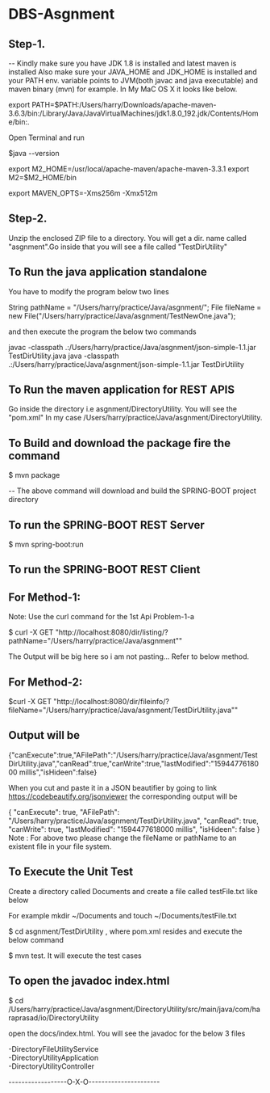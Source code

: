 # DBS-Asgnment
Step-1.
------

-- Kindly make sure you have JDK 1.8 is installed and latest maven is installed 
   Also make sure your JAVA_HOME and JDK_HOME is installed and your PATH env. variable points
   to JVM(both javac and java executable) and maven binary (mvn) for example.
   In My MaC OS X it looks like below.

   export PATH=$PATH:/Users/harry/Downloads/apache-maven-3.6.3/bin:/Library/Java/JavaVirtualMachines/jdk1.8.0_192.jdk/Contents/Home/bin:.

   Open Terminal and run 

   $java --version

   export M2_HOME=/usr/local/apache-maven/apache-maven-3.3.1 
   export M2=$M2_HOME/bin

   export MAVEN_OPTS=-Xms256m -Xmx512m

   Step-2.
   ------

   Unzip the enclosed ZIP file to a directory. You will get a dir. name called  "asgnment".Go inside that you will see a file called "TestDirUtility" 

  To Run the java application standalone
  ---------------------------------------

   You have to modify the program below two lines
  
   String pathName = "/Users/harry/practice/Java/asgnment/";
   File fileName   = new File("/Users/harry/practice/Java/asgnment/TestNewOne.java");

   and then execute the program the below two commands 

   javac -classpath .:/Users/harry/practice/Java/asgnment/json-simple-1.1.jar TestDirUtility.java
   java -classpath .:/Users/harry/practice/Java/asgnment/json-simple-1.1.jar TestDirUtility

   
  To Run the maven application for REST APIS
  ------------------------------------------

   Go inside the directory i.e asgnment/DirectoryUtility. You will see the "pom.xml"
   In my case /Users/harry/practice/Java/asgnment/DirectoryUtility.

   To Build and download the package fire the command 
   --------------------------------------------------

   $ mvn package  

   -- The above command will download and build the SPRING-BOOT project directory

   To run the SPRING-BOOT REST Server
   -----------------------------------

   $ mvn spring-boot:run  

   To run the SPRING-BOOT REST Client 
   -----------------------------------
   For Method-1:
   ------------
   Note: Use the curl command for the 1st Api Problem-1-a

   $ curl -X GET "http://localhost:8080/dir/listing/?pathName="/Users/harry/practice/Java/asgnment""
   
   The Output will be big here so i am not pasting... Refer to below method.

   For Method-2:
   ------------

   $curl -X GET "http://localhost:8080/dir/fileinfo/?fileName="/Users/harry/practice/Java/asgnment/TestDirUtility.java""

   Output will be
   --------------
   {"canExecute":true,"AFilePath":"\/Users\/harry\/practice\/Java\/asgnment\/TestDirUtility.java","canRead":true,"canWrite":true,"lastModified":"1594477618000 millis","isHideen":false}

   When you cut and paste it in a JSON beautifier by going to link https://codebeautify.org/jsonviewer the corresponding output will be 

  {
  "canExecute": true,
  "AFilePath": "/Users/harry/practice/Java/asgnment/TestDirUtility.java",
  "canRead": true,
  "canWrite": true,
  "lastModified": "1594477618000 millis",
  "isHideen": false
  }
   Note : For above two please change the fileName or pathName to an existent file in your file system.


   To Execute the Unit Test 
   -----------------------------------
   Create a directory called Documents and create a file called testFile.txt like below

   For example mkdir ~/Documents and touch ~/Documents/testFile.txt

   $ cd asgnment/TestDirUtility , where pom.xml resides and execute the below command
  
   $ mvn test. It will execute the test cases

   To open the javadoc index.html 
   ------------------------------
   $ cd /Users/harry/practice/Java/asgnment/DirectoryUtility/src/main/java/com/haraprasad/io/DirectoryUtility

   open the docs/index.html. You will see the javadoc for the below 3 files

   -DirectoryFileUtilityService	 
   -DirectoryUtilityApplication	 
   -DirectoryUtilityController

   ------------------O-X-O----------------------
